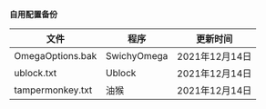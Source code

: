 **自用配置备份**

| 文件             | 程序        | 更新时间       |
| ---------------- | ----------- | -------------- |
| OmegaOptions.bak | SwichyOmega | 2021年12月14日 |
| ublock.txt       | Ublock      | 2021年12月14日 |
| tampermonkey.txt       | 油猴      | 2021年12月14日 |
